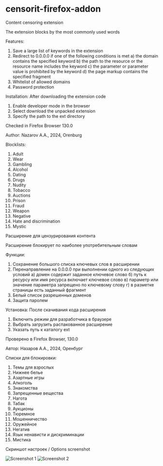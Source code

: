 # censorit-firefox-addon

Content censoring extension

The extension blocks by the most commonly used words

Features:

1. Save a large list of keywords in the extension
2. Redirect to 0.0.0.0 if one of the following conditions is met
a) the domain contains the specified keyword
b) the path to the resource or the resource name includes the keyword
c) the parameter or parameter value is prohibited by the keyword
d) the page markup contains the specified fragment
3. Whitelist of allowed domains
4. Password protection

Installation: After downloading the extension code
1) Enable developer mode in the browser
2) Select download the unpacked extension
3) Specify the path to the ext directory

Checked in Firefox Browser 130.0

Author: Nazarov A.A., 2024, Orenburg

Blocklists:
1) Adult
2) Wear
3) Gambling
4) Alcohol
5) Dating
6) Drugs
7) Nudity
8) Tobacco
9) Auctions
10) Prison
11) Fraud
12) Weapon
13) Negative
14) Hate and discrimination
15) Mystic

Расширение для цензурирования контента

Расширение блокирует по наиболее употребительным словам

Функции:

1. Сохранение большого списка ключевых слов в расширении
2. Перенаправление на 0.0.0.0 при выполнении одного из следующих условий
а) домен содержит заданное ключевое слово
б) путь к ресурсу или имя ресурса включает ключевое слово
в) параметр или значение параметра запрещено по ключевому слову
г) в разметке страницы есть заданный фрагмент
3. Белый список разрешенных доменов
4. Защита паролем

Установка: После скачивания кода расширения
1) Включить режим для разработчика в браузере
2) Выбрать загрузить распакованное расширение
3) Указать путь к каталогу ext

Проверено в Firefox Browser, 130.0

Автор: Назаров А.А., 2024, Оренбург

Списки для блокировки:

1) Темы для взрослых
2) Нижнее белье
3) Азартные игры
4) Алкоголь
5) Знакомства
6) Запрещенные вещества
7) Нагота
8) Табак
9) Аукционы
10) Тюремное
11) Мошенничество
12) Оружейное
13) Негатив
14) Язык ненависти и дискриминации
15) Мистика

Скриншот настроек / Options screenshot

![Screenshot 1](https://dl.dropbox.com/scl/fi/1l6nlq7xgo59z5fa77lzi/censorit_firefox_styled1.png?rlkey=ul998tus3xvc1u0g8hhoua7s5&st=cc7r4jqz)
![Screenshot 2](https://dl.dropbox.com/scl/fi/pdxnlp5o4zp0rjis3dp59/censorit_firefox_styled2.png?rlkey=2n7qgsaut0fx9ynak0um69c9k&st=2mior7e6)
